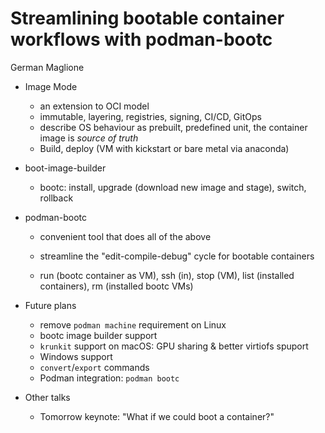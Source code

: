 # Streamlining bootable container workflows with podman-bootc

German Maglione

- Image Mode
  - an extension to OCI model
  - immutable, layering, registries, signing, CI/CD, GitOps
  - describe OS behaviour as prebuilt, predefined unit, the container
    image is *source of truth*
  - Build, deploy (VM with kickstart or bare metal via anaconda)

- boot-image-builder
  - bootc: install, upgrade (download new image and stage), switch,
    rollback

- podman-bootc
  - convenient tool that does all of the above
  - streamline the "edit-compile-debug" cycle for bootable
    containers

  - run (bootc container as VM), ssh (in), stop (VM), list
    (installed containers), rm (installed bootc VMs)


- Future plans
  - remove `podman machine` requirement on Linux
  - bootc image builder support
  - `krunkit` support on macOS: GPU sharing & better virtiofs spuport
  - Windows support
  - `convert`/`export` commands
  - Podman integration: `podman bootc`

- Other talks
  - Tomorrow keynote: "What if we could boot a container?"
